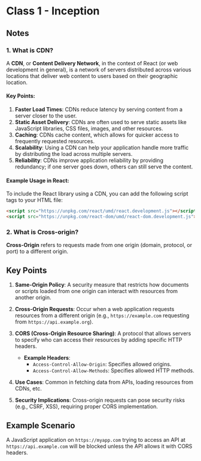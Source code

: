 # Class 1 - Inception

## **Notes**

### 1. What is CDN?

A **CDN**, or **Content Delivery Network**, in the context of React (or web development in general), is a network of servers distributed across various locations that deliver web content to users based on their geographic location.

#### **Key Points:**

1. **Faster Load Times**: CDNs reduce latency by serving content from a server closer to the user.
2. **Static Asset Delivery**: CDNs are often used to serve static assets like JavaScript libraries, CSS files, images, and other resources.
3. **Caching**: CDNs cache content, which allows for quicker access to frequently requested resources.
4. **Scalability**: Using a CDN can help your application handle more traffic by distributing the load across multiple servers.
5. **Reliability**: CDNs improve application reliability by providing redundancy; if one server goes down, others can still serve the content.

#### **Example Usage in React:**

To include the React library using a CDN, you can add the following script tags to your HTML file:

```html
<script src="https://unpkg.com/react/umd/react.development.js"></script>
<script src="https://unpkg.com/react-dom/umd/react-dom.development.js"></script>
```

### 2. What is Cross-origin?

**Cross-Origin** refers to requests made from one origin (domain, protocol, or port) to a different origin.

## Key Points

1. **Same-Origin Policy**: A security measure that restricts how documents or scripts loaded from one origin can interact with resources from another origin.

2. **Cross-Origin Requests**: Occur when a web application requests resources from a different origin (e.g., `https://example.com` requesting from `https://api.example.org`).

3. **CORS (Cross-Origin Resource Sharing)**: A protocol that allows servers to specify who can access their resources by adding specific HTTP headers.
   - **Example Headers**:
     - `Access-Control-Allow-Origin`: Specifies allowed origins.
     - `Access-Control-Allow-Methods`: Specifies allowed HTTP methods.

4. **Use Cases**: Common in fetching data from APIs, loading resources from CDNs, etc.

5. **Security Implications**: Cross-origin requests can pose security risks (e.g., CSRF, XSS), requiring proper CORS implementation.

## Example Scenario

A JavaScript application on `https://myapp.com` trying to access an API at `https://api.example.com` will be blocked unless the API allows it with CORS headers.


